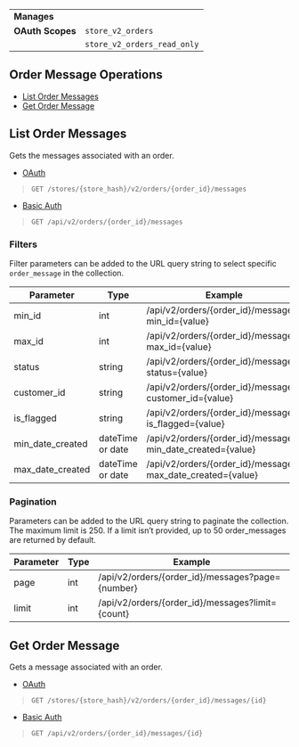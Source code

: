 |||
|---|---|
| **Manages** |
| **OAuth Scopes** | `store_v2_orders`
||`store_v2_orders_read_only`


## Order Message Operations

*   [List Order Messages](#list-order-messages)
*   [Get Order Message](#get-order-message)

## List Order Messages

Gets the messages associated with an order.

*   [OAuth](#list-order-messages-oauth)
>`GET /stores/{store_hash}/v2/orders/{order_id}/messages`
*   [Basic Auth](#list-order-messages-basic)
>`GET /api/v2/orders/{order_id}/messages`

### Filters

Filter parameters can be added to the URL query string to select specific `order_message` in the collection.

| Parameter | Type | Example |
| --- | --- | --- |
| min_id | int | /api/v2/orders/{order_id}/messages?min_id={value} |
| max_id | int | /api/v2/orders/{order_id}/messages?max_id={value} |
| status | string | /api/v2/orders/{order_id}/messages?status={value} |
| customer_id | string | /api/v2/orders/{order_id}/messages?customer_id={value} |
| is_flagged | string | /api/v2/orders/{order_id}/messages?is_flagged={value} |
| min_date_created | dateTime or date | /api/v2/orders/{order_id}/messages?min_date_created={value} |
| max_date_created | dateTime or date | /api/v2/orders/{order_id}/messages?max_date_created={value} |

### Pagination

Parameters can be added to the URL query string to paginate the collection. The maximum limit is 250. If a limit isn’t provided, up to 50 order_messages are returned by default.

| Parameter | Type | Example |
| --- | --- | --- |
| page | int | /api/v2/orders/{order_id}/messages?page={number} |
| limit | int | /api/v2/orders/{order_id}/messages?limit={count} |

## Get Order Message

Gets a message associated with an order.

*   [OAuth](#get-order-message-oauth)
>`GET /stores/{store_hash}/v2/orders/{order_id}/messages/{id}`
*   [Basic Auth](#get-order-message-basic)
>`GET /api/v2/orders/{order_id}/messages/{id}`
